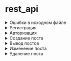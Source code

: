 # rest_api


<details>
  <summary>Ошибки в исходном файле</summary>
  
![alt text](https://github.com/ElerGard/rest_api/blob/b5abeb8eca6d7e379ee105ff2a6d48fcb35da458/Errors/%D0%9E%D1%88%D0%B8%D0%B1%D0%BA%D0%B0%20%D0%B2%20%D1%84%D0%B0%D0%B9%D0%BB%D0%B5_1.jpg)

![alt text](https://github.com/ElerGard/rest_api/blob/04bf0afb1206181b0d01d5937144748f9ad9c3a8/Errors/%D0%9E%D1%88%D0%B8%D0%B1%D0%BA%D0%B0%20%D0%B2%20%D1%84%D0%B0%D0%B9%D0%BB%D0%B5_2.jpg)

![alt text](https://github.com/ElerGard/rest_api/blob/b5abeb8eca6d7e379ee105ff2a6d48fcb35da458/Errors/%D0%9E%D1%88%D0%B8%D0%B1%D0%BA%D0%B0%20%D0%B2%20%D1%84%D0%B0%D0%B9%D0%BB%D0%B5_3.jpg)

![alt text](https://github.com/ElerGard/rest_api/blob/b5abeb8eca6d7e379ee105ff2a6d48fcb35da458/Errors/%D0%9E%D1%88%D0%B8%D0%B1%D0%BA%D0%B0%20%D0%B2%20%D1%84%D0%B0%D0%B9%D0%BB%D0%B5_4.jpg)

![alt text](https://github.com/ElerGard/rest_api/blob/b5abeb8eca6d7e379ee105ff2a6d48fcb35da458/Errors/%D0%9E%D1%88%D0%B8%D0%B1%D0%BA%D0%B0%20%D0%B2%20%D1%84%D0%B0%D0%B9%D0%BB%D0%B5_5.jpg)

![alt text](https://github.com/ElerGard/rest_api/blob/b5abeb8eca6d7e379ee105ff2a6d48fcb35da458/Errors/%D0%9E%D1%88%D0%B8%D0%B1%D0%BA%D0%B0%20%D0%B2%20%D1%84%D0%B0%D0%B9%D0%BB%D0%B5_6.jpg)

![alt text](https://github.com/ElerGard/rest_api/blob/b5abeb8eca6d7e379ee105ff2a6d48fcb35da458/Errors/%D0%9E%D1%88%D0%B8%D0%B1%D0%BA%D0%B0%20%D0%B2%20%D1%84%D0%B0%D0%B9%D0%BB%D0%B5_7.jpg)

![alt text](https://github.com/ElerGard/rest_api/blob/b5abeb8eca6d7e379ee105ff2a6d48fcb35da458/Errors/%D0%9E%D1%88%D0%B8%D0%B1%D0%BA%D0%B0%20%D0%B2%20%D1%84%D0%B0%D0%B9%D0%BB%D0%B5_8.jpg)

![alt text](https://github.com/ElerGard/rest_api/blob/b5abeb8eca6d7e379ee105ff2a6d48fcb35da458/Errors/%D0%9E%D1%88%D0%B8%D0%B1%D0%BA%D0%B0%20%D0%B2%20%D1%84%D0%B0%D0%B9%D0%BB%D0%B5_9.jpg)

</details>

<details>
  <summary>Регистрация</summary>

![alt text](https://github.com/ElerGard/rest_api/blob/cb6048e36f544dc8c6457b01e14aac796c7532b6/tests/reg_1.jpg)

![alt text](https://github.com/ElerGard/rest_api/blob/cb6048e36f544dc8c6457b01e14aac796c7532b6/tests/reg_2.jpg)
  
</details>

<details>
  <summary>Авторизация</summary>

  ![alt text]
  (https://github.com/ElerGard/rest_api/blob/cb6048e36f544dc8c6457b01e14aac796c7532b6/tests/auth_1.jpg)
  
  ![alt text]
  (https://github.com/ElerGard/rest_api/blob/cb6048e36f544dc8c6457b01e14aac796c7532b6/tests/auth_2.jpg)
  
</details>
  
<details>
  <summary>Создание поста</summary>

  ![alt text]
  (https://github.com/ElerGard/rest_api/blob/cb6048e36f544dc8c6457b01e14aac796c7532b6/tests/createPost_1.jpg)
  
  ![alt text]
  (https://github.com/ElerGard/rest_api/blob/cb6048e36f544dc8c6457b01e14aac796c7532b6/tests/createPost_2.jpg)
  
</details>

<details>
  <summary>Вывод постов</summary>

  ![alt text]
  (https://github.com/ElerGard/rest_api/blob/cb6048e36f544dc8c6457b01e14aac796c7532b6/tests/getAllPosts_1.jpg)
  
  ![alt text]
  (https://github.com/ElerGard/rest_api/blob/cb6048e36f544dc8c6457b01e14aac796c7532b6/tests/getAllPosts_2.jpg)
  
</details>

<details>
  <summary>Изменение поста</summary>

  ![alt text]
  (https://github.com/ElerGard/rest_api/blob/cb6048e36f544dc8c6457b01e14aac796c7532b6/tests/changePost_1.jpg)
  
  ![alt text]
  (https://github.com/ElerGard/rest_api/blob/cb6048e36f544dc8c6457b01e14aac796c7532b6/tests/changePost_2.jpg)
  
  ![alt text]
  (https://github.com/ElerGard/rest_api/blob/cb6048e36f544dc8c6457b01e14aac796c7532b6/tests/changePost_3.jpg)
  
  ![alt text]
  (https://github.com/ElerGard/rest_api/blob/cb6048e36f544dc8c6457b01e14aac796c7532b6/tests/changePost_4.jpg)
  
</details>

<details>
  <summary>Удаление поста</summary>

  ![alt text]
  (https://github.com/ElerGard/rest_api/blob/cb6048e36f544dc8c6457b01e14aac796c7532b6/tests/deletePosts_1.jpg)
  
  ![alt text]
  (https://github.com/ElerGard/rest_api/blob/cb6048e36f544dc8c6457b01e14aac796c7532b6/tests/deletePosts_2.jpg)
  
  ![alt text]
  (https://github.com/ElerGard/rest_api/blob/cb6048e36f544dc8c6457b01e14aac796c7532b6/tests/deletePosts_3.jpg)
  
  ![alt text]
  (https://github.com/ElerGard/rest_api/blob/cb6048e36f544dc8c6457b01e14aac796c7532b6/tests/deletePosts_4.jpg)
  
</details>
